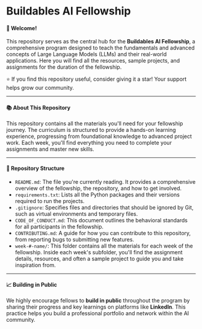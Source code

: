 # Buildables AI Fellowship

#### 👋 Welcome!

This repository serves as the central hub for the **Buildables AI Fellowship**, a comprehensive program designed to teach the fundamentals and advanced concepts of Large Language Models (LLMs) and their real-world applications. Here you will find all the resources, sample projects, and assignments for the duration of the fellowship.

⭐ If you find this repository useful, consider giving it a star! Your support helps grow our community.

***

#### 📚 About This Repository

This repository contains all the materials you'll need for your fellowship journey. The curriculum is structured to provide a hands-on learning experience, progressing from foundational knowledge to advanced project work. Each week, you'll find everything you need to complete your assignments and master new skills.

***

#### 📁 Repository Structure

* `README.md`: The file you're currently reading. It provides a comprehensive overview of the fellowship, the repository, and how to get involved.
* `requirements.txt`: Lists all the Python packages and their versions required to run the projects.
* `.gitignore`: Specifies files and directories that should be ignored by Git, such as virtual environments and temporary files.
* `CODE_OF_CONDUCT.md`: This document outlines the behavioral standards for all participants in the fellowship.
* `CONTRIBUTING.md`: A guide for how you can contribute to this repository, from reporting bugs to submitting new features.
* `week-#-name/`: This folder contains all the materials for each week of the fellowship. Inside each week's subfolder, you'll find the assignment details, resources, and often a sample project to guide you and take inspiration from.

***

#### 📈 Building in Public

We highly encourage fellows to **build in public** throughout the program by sharing their progress and key learnings on platforms like **LinkedIn**. This practice helps you build a professional portfolio and network within the AI community.

